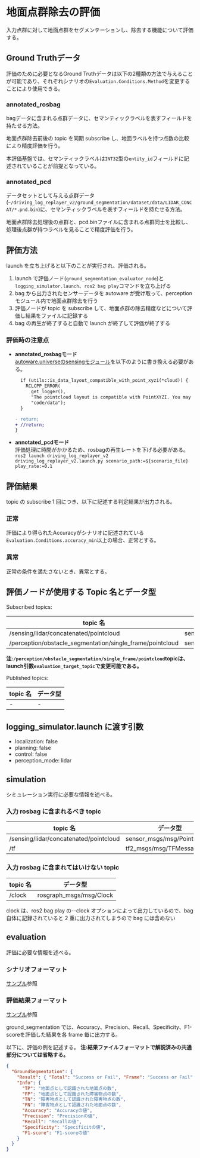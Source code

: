 # 地面点群除去の評価

入力点群に対して地面点群をセグメンテーションし、除去する機能について評価する。

## Ground Truthデータ

評価のために必要となるGround Truthデータは以下の2種類の方法で与えることが可能であり、それぞれシナリオの`Evaluation.Conditions.Method`を変更することにより使用できる。

### annotated_rosbag

bagデータに含まれる点群データに、セマンティックラベルを表すフィールドを持たせる方法。

地面点群除去前後の topic を同期 subscribe し、地面ラベルを持つ点数の比較により精度評価を行う。

本評価基盤では、セマンティックラベルは`INT32`型の`entity_id`フィールドに記述されていることが前提となっている。

### annotated_pcd

データセットとして与える点群データ(`~/driving_log_replayer_v2/ground_segmentation/dataset/data/LIDAR_CONCAT/*.pnd.bin`)に、セマンティックラベルを表すフィールドを持たせる方法。

地面点群除去処理後の点群と、pcd.binファイルに含まれる点群同士を比較し、処理後点群が持つラベルを見ることで精度評価を行う。

## 評価方法

launch を立ち上げると以下のことが実行され、評価される。

1. launch で評価ノード(`ground_segmentation_evaluator_node`)と `logging_simulator.launch`、`ros2 bag play`コマンドを立ち上げる
2. bag から出力されたセンサーデータを autoware が受け取って、perceptionモジュール内で地面点群除去を行う
3. 評価ノードが topic を subscribe して、地面点群の除去精度などについて評価し結果をファイルに記録する
4. bag の再生が終了すると自動で launch が終了して評価が終了する

### 評価時の注意点

- **annotated_rosbagモード**  
   [autoware.universeのsensingモジュール](https://github.com/autowarefoundation/autoware.universe/blob/main/sensing/autoware_pointcloud_preprocessor/src/filter.cpp#L386-L394)を以下のように書き換える必要がある。

  ```diff
    if (utils::is_data_layout_compatible_with_point_xyzi(*cloud)) {
      RCLCPP_ERROR(
        get_logger(),
        "The pointcloud layout is compatible with PointXYZI. You may be using legacy "
        "code/data");
    }

  - return;
  + //return;
  }
  ```

- **annotated_pcdモード**  
   評価処理に時間がかかるため、rosbagの再生レートを下げる必要がある。
  `ros2 launch driving_log_replayer_v2 driving_log_replayer_v2.launch.py scenario_path:=${scenario_file} play_rate:=0.1`

## 評価結果

topic の subscribe 1 回につき、以下に記述する判定結果が出力される。

### 正常

評価により得られたAccuracyがシナリオに記述されている`Evaluation.Conditions.accuracy_min`以上の場合、正常とする。

### 異常

正常の条件を満たさないとき、異常とする。

## 評価ノードが使用する Topic 名とデータ型

Subscribed topics:

| topic 名                                                  | データ型                    |
| --------------------------------------------------------- | --------------------------- |
| /sensing/lidar/concatenated/pointcloud 　　               | sensor_msgs/msg/PointCloud2 |
| /perception/obstacle_segmentation/single_frame/pointcloud | sensor_msgs/msg/PointCloud2 |

**注:`/perception/obstacle_segmentation/single_frame/pointcloud`topicは、launch引数`evaluation_target_topic`で変更可能である。**

Published topics:

| topic 名 | データ型 |
| -------- | -------- |
| -        | -        |

## logging_simulator.launch に渡す引数

- localization: false
- planning: false
- control: false
- perception_mode: lidar

## simulation

シミュレーション実行に必要な情報を述べる。

### 入力 rosbag に含まれるべき topic

| topic 名                               | データ型                    |
| -------------------------------------- | --------------------------- |
| /sensing/lidar/concatenated/pointcloud | sensor_msgs/msg/PointCloud2 |
| /tf                                    | tf2_msgs/msg/TFMessage      |

### 入力 rosbag に含まれてはいけない topic

| topic 名 | データ型                |
| -------- | ----------------------- |
| /clock   | rosgraph_msgs/msg/Clock |

clock は、ros2 bag play の--clock オプションによって出力しているので、bag 自体に記録されていると 2 重に出力されてしまうので bag には含めない

## evaluation

評価に必要な情報を述べる。

### シナリオフォーマット

[サンプル](https://github.com/tier4/driving_log_replayer_v2/blob/develop/sample/ground_segmentation/scenario.ja.yaml)参照

### 評価結果フォーマット

[サンプル](https://github.com/tier4/driving_log_replayer_v2/blob/develop/sample/ground_segmentation/result.json)参照

ground_segmentation では、Accuracy、Precision、Recall、Specificity、F1-scoreを評価した結果を各 frame 毎に出力する。

以下に、評価の例を記述する。
**注:結果ファイルフォーマットで解説済みの共通部分については省略する。**

```json
{
  "GroundSegmentation": {
    "Result": { "Total": "Success or Fail", "Frame": "Success or Fail" },
    "Info": {
      "TP": "地面点として認識された地面点の数",
      "FP": "地面点として認識された障害物点の数",
      "TN": "障害物点として認識された障害物点の数",
      "FN": "障害物点として認識された地面点の数",
      "Accuracy": "Accuracyの値",
      "Precision": "Precisionの値",
      "Recall": "Recallの値",
      "Specificity": "Specificitの値",
      "F1-score": "F1-scoreの値"
    }
  }
}
```
